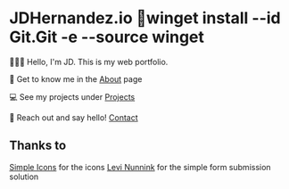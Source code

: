 # JDHernandez.io :robot:winget install --id Git.Git -e --source winget

:wave::technologist:
Hello, I'm JD. This is my web portfolio.

:scroll:
Get to know me in the [About](https://jdhernandez.io/about) page

:computer:
See my projects under [Projects](https://jdhernandez.io/projects)

:email:
Reach out and say hello! [Contact](https://jdhernandez.io/contact)

## Thanks to

[Simple Icons](https://simpleicons.org/) for the icons
[Levi Nunnink](https://github.com/levinunnink/html-form-to-google-sheet) for the simple form submission solution
